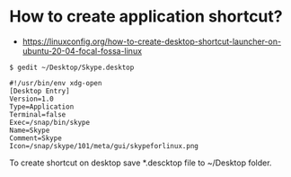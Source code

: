 # How to create application shortcut?

- https://linuxconfig.org/how-to-create-desktop-shortcut-launcher-on-ubuntu-20-04-focal-fossa-linux

`$ gedit ~/Desktop/Skype.desktop`

```
#!/usr/bin/env xdg-open
[Desktop Entry]
Version=1.0
Type=Application
Terminal=false
Exec=/snap/bin/skype
Name=Skype
Comment=Skype
Icon=/snap/skype/101/meta/gui/skypeforlinux.png
```

To create shortcut on desktop save *.descktop file to ~/Desktop folder.